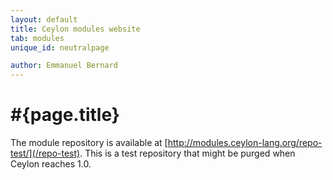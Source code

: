 ```yaml
---
layout: default
title: Ceylon modules website
tab: modules
unique_id: neutralpage

author: Emmanuel Bernard
---
```

# #{page.title}

The module repository is available at [http://modules.ceylon-lang.org/repo-test/](/repo-test). 
This is a test repository that might be purged when Ceylon reaches 1.0.